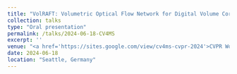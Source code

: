 ```yaml
---
title: "VolRAFT: Volumetric Optical Flow Network for Digital Volume Correlation of Synchrotron Radiation-based Micro-CT Images of Bone-Implant Interfaces"
collection: talks
type: "Oral presentation"
permalink: /talks/2024-06-18-CV4MS
excerpt: ''
venue: "<a href='https://sites.google.com/view/cv4ms-cvpr-2024'>CVPR Workshops - Computer Vision for Materials Science (CV4MS)</a>"
date: 2024-06-18
location: "Seattle, Germany"
---
```

